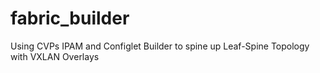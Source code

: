 # fabric_builder
Using CVPs IPAM and Configlet Builder to spine up Leaf-Spine Topology with VXLAN Overlays
